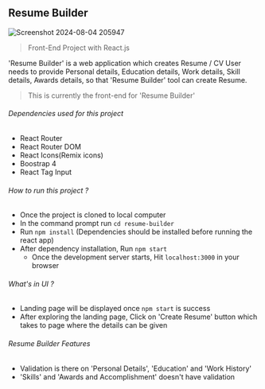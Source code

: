 ## **Resume Builder**
![Screenshot 2024-08-04 205947](https://github.com/user-attachments/assets/46184bb7-8f81-4b25-b094-3d5290d09c2f)



> Front-End Project with React.js

'Resume Builder' is a web application which creates Resume / CV
User needs to provide Personal details, Education details, Work details, Skill details, Awards details, so that 'Resume Builder' tool can create Resume.

> This is currently the front-end for 'Resume Builder'


###### Dependencies used for this project

  - React Router
  - React Router DOM
  - React Icons(Remix icons)
  - Boostrap 4
  - React Tag Input


###### How to run this project ?

  - Once the project is cloned to local computer
  - In the command prompt run `cd resume-builder`
  - Run `npm install` (Dependencies should be installed before running the react app)
  - After dependency installation, Run `npm start`
    - Once the development server starts, Hit `localhost:3000` in your browser


###### What's in UI ?

- Landing page will be displayed once `npm start` is success
- After exploring the landing page, Click on 'Create Resume' button which takes to page where the details can be given


###### Resume Builder Features

- Validation is there on 'Personal Details', 'Education' and 'Work History'
- 'Skills' and 'Awards and Accomplishment' doesn't have validation

